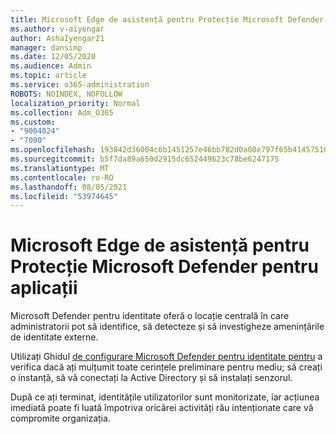 ```yaml
---
title: Microsoft Edge de asistență pentru Protecție Microsoft Defender pentru aplicații
ms.author: v-aiyengar
author: AshaIyengar21
manager: dansimp
ms.date: 12/05/2020
ms.audience: Admin
ms.topic: article
ms.service: o365-administration
ROBOTS: NOINDEX, NOFOLLOW
localization_priority: Normal
ms.collection: Adm_O365
ms.custom:
- "9004024"
- "7090"
ms.openlocfilehash: 193842d36004c6b1451257e46bb782d0a08e797f65b41457510339fb90aa7083
ms.sourcegitcommit: b5f7da89a650d2915dc652449623c78be6247175
ms.translationtype: MT
ms.contentlocale: ro-RO
ms.lasthandoff: 08/05/2021
ms.locfileid: "53974645"
---
```

# <a name="microsoft-edges-support-for-microsoft-defender-application-guard"></a>Microsoft Edge de asistență pentru Protecție Microsoft Defender pentru aplicații

Microsoft Defender pentru identitate oferă o locație centrală în care administratorii pot să identifice, să detecteze și să investigheze amenințările de identitate externe. 

Utilizați Ghidul [de configurare Microsoft Defender pentru identitate pentru](https://admin.microsoft.com/AdminPortal/Home?#/modernonboarding/microsoftdefenderforidentitysetupguide) a verifica dacă ați mulțumit toate cerințele preliminare pentru mediu; să creați o instanță, să vă conectați la Active Directory și să instalați senzorul. 

După ce ați terminat, identitățile utilizatorilor sunt monitorizate, iar acțiunea imediată poate fi luată împotriva oricărei activități rău intenționate care vă compromite organizația.

